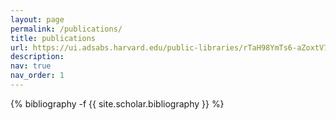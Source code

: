 ```yaml
---
layout: page
permalink: /publications/
title: publications
url: https://ui.adsabs.harvard.edu/public-libraries/rTaH98YmTs6-aZoxtV7WXg
description:
nav: true
nav_order: 1
---
```

<!-- _pages/publications.md -->
<div class="publications">

{% bibliography -f {{ site.scholar.bibliography }} %}

</div>
